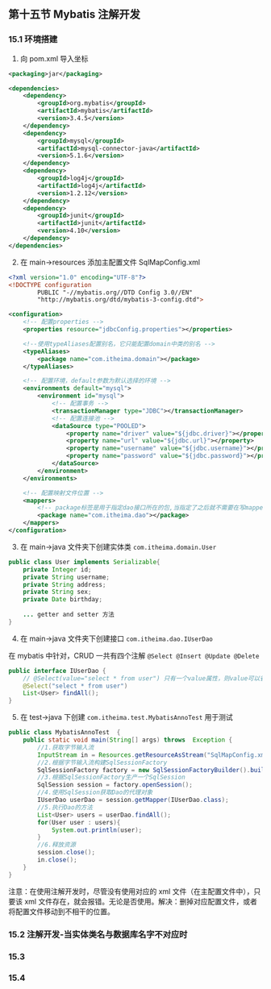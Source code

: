 ## 第十五节 Mybatis 注解开发

### 15.1 环境搭建

1. 向 pom.xml 导入坐标

```xml
<packaging>jar</packaging>

<dependencies>
    <dependency>
        <groupId>org.mybatis</groupId>
        <artifactId>mybatis</artifactId>
        <version>3.4.5</version>
    </dependency>
    <dependency>
        <groupId>mysql</groupId>
        <artifactId>mysql-connector-java</artifactId>
        <version>5.1.6</version>
    </dependency>
    <dependency>
        <groupId>log4j</groupId>
        <artifactId>log4j</artifactId>
        <version>1.2.12</version>
    </dependency>
    <dependency>
        <groupId>junit</groupId>
        <artifactId>junit</artifactId>
        <version>4.10</version>
    </dependency>
</dependencies>
```

2. 在 main->resources 添加主配置文件 SqlMapConfig.xml

```xml
<?xml version="1.0" encoding="UTF-8"?>
<!DOCTYPE configuration
        PUBLIC "-//mybatis.org//DTD Config 3.0//EN"
        "http://mybatis.org/dtd/mybatis-3-config.dtd">

<configuration>
    <!-- 配置properties -->
    <properties resource="jdbcConfig.properties"></properties>

    <!--使用typeAliases配置别名，它只能配置domain中类的别名 -->
    <typeAliases>
        <package name="com.itheima.domain"></package>
    </typeAliases>

    <!-- 配置环境，default参数为默认选择的环境 -->
    <environments default="mysql">
        <environment id="mysql">
            <!-- 配置事务 -->
            <transactionManager type="JDBC"></transactionManager>
            <!-- 配置连接池 -->
            <dataSource type="POOLED">
                <property name="driver" value="${jdbc.driver}"></property>
                <property name="url" value="${jdbc.url}"></property>
                <property name="username" value="${jdbc.username}"></property>
                <property name="password" value="${jdbc.password}"></property>
            </dataSource>
        </environment>
    </environments>

    <!-- 配置映射文件位置 -->
    <mappers>
        <!-- package标签是用于指定dao接口所在的包,当指定了之后就不需要在写mapper以及resource或者class了 -->
        <package name="com.itheima.dao"></package>
    </mappers>
</configuration>
```


3. 在 main->java 文件夹下创建实体类 `com.itheima.domain.User`

```java
public class User implements Serializable{
    private Integer id;
    private String username;
    private String address;
    private String sex;
    private Date birthday;
    
    ... getter and setter 方法
}
```

4. 在 main->java 文件夹下创建接口 `com.itheima.dao.IUserDao`

在 mybatis 中针对，CRUD 一共有四个注解 `@Select @Insert @Update @Delete`

```java
public interface IUserDao {
    // @Select(value="select * from user") 只有一个value属性，则value可以省略
    @Select("select * from user")
    List<User> findAll();
}
```

5. 在 test->java 下创建 `com.itheima.test.MybatisAnnoTest` 用于测试

```java
public class MybatisAnnoTest  {
    public static void main(String[] args) throws  Exception {
        //1.获取字节输入流
        InputStream in = Resources.getResourceAsStream("SqlMapConfig.xml");
        //2.根据字节输入流构建SqlSessionFactory
        SqlSessionFactory factory = new SqlSessionFactoryBuilder().build(in);
        //3.根据SqlSessionFactory生产一个SqlSession
        SqlSession session = factory.openSession();
        //4.使用SqlSession获取Dao的代理对象
        IUserDao userDao = session.getMapper(IUserDao.class);
        //5.执行Dao的方法
        List<User> users = userDao.findAll();
        for(User user : users){
            System.out.println(user);
        }
        //6.释放资源
        session.close();
        in.close();
    }
}
```

注意：在使用注解开发时，尽管没有使用对应的 xml 文件（在主配置文件中），只要该 xml 文件存在，就会报错。无论是否使用。解决：删掉对应配置文件，或者将配置文件移动到不相干的位置。


### 15.2 注解开发-当实体类名与数据库名字不对应时






### 15.3 



### 15.4  

 